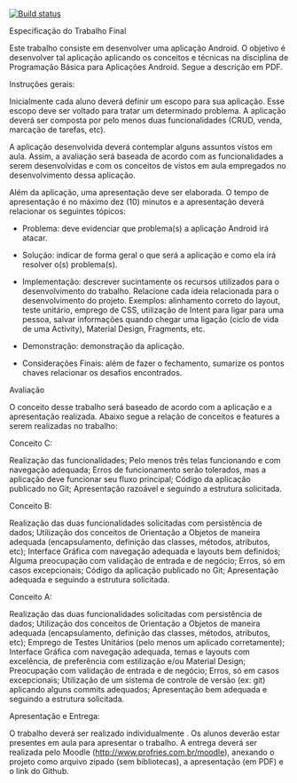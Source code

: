 

[![Build status](https://ci.appveyor.com/api/projects/status/xsvn389r56mukixt/branch/master?svg=true)](https://ci.appveyor.com/project/Giullianogp/myclinic/branch/master)

Especificação do Trabalho Final

Este trabalho consiste em desenvolver uma aplicação Android. O objetivo é desenvolver tal aplicação aplicando os conceitos e técnicas na disciplina de Programação Básica para Aplicações Android. Segue a descrição em PDF.

Instruções gerais:

Inicialmente cada aluno deverá definir um escopo para sua aplicação. Esse escopo deve ser voltado para tratar um determinado problema. A aplicação deverá ser composta por pelo menos duas funcionalidades (CRUD, venda, marcação de tarefas, etc).

A aplicação desenvolvida deverá contemplar alguns assuntos vistos em aula. Assim, a avaliação será baseada de acordo com as funcionalidades a serem desenvolvidas e com os conceitos de vistos em aula empregados no desenvolvimento dessa aplicação.

Além da aplicação, uma apresentação deve ser elaborada. O tempo de apresentação é no máximo dez (10) minutos e a apresentação deverá relacionar os seguintes tópicos:

- Problema: deve evidenciar que problema(s) a aplicação Android irá atacar.

- Solução: indicar de forma geral o que será a aplicação e como ela irá resolver o(s) problema(s).

- Implementação: descrever sucintamente os recursos utilizados para o desenvolvimento do trabalho. Relacione cada ideia relacionada para o desenvolvimento do projeto. Exemplos: alinhamento correto do layout, teste unitário, emprego de CSS, utilização de Intent para ligar para uma pessoa, salvar informações quando chegar uma ligação (ciclo de vida de uma Activity), Material Design, Fragments, etc.

- Demonstração: demonstração da aplicação.

- Considerações Finais: além de fazer o fechamento, sumarize os pontos chaves relacionar os desafios encontrados.

Avaliação

O conceito desse trabalho será baseado de acordo com a aplicação e a apresentação realizada. Abaixo segue a relação de conceitos e features a serem realizadas no trabalho:

Conceito C:

Realização das funcionalidades;
Pelo menos três telas funcionando e com navegação adequada;
Erros de funcionamento serão tolerados, mas a aplicação deve funcionar seu fluxo principal;
Código da aplicação publicado no Git;
Apresentação razoável e seguindo a estrutura solicitada.

Conceito B:

Realização das duas funcionalidades solicitadas com persistência de dados;
Utilização dos conceitos de Orientação a Objetos de maneira adequada (encapsulamento, definição das classes, métodos, atributos, etc);
Interface Gráfica com navegação adequada e layouts bem definidos;
Alguma preocupação com validação de entrada e de negócio;
Erros, só em casos excepcionais;
Código da aplicação publicado no Git;
Apresentação adequada e seguindo a estrutura solicitada.

Conceito A:

Realização das duas funcionalidades solicitadas com persistência de dados;
Utilização dos conceitos de Orientação a Objetos de maneira adequada (encapsulamento, definição das classes, métodos, atributos, etc);
Emprego de Testes Unitários (pelo menos um aplicado corretamente);
Interface Gráfica com navegação adequada, temas e layouts com excelência, de preferência com estilização e/ou Material Design;
Preocupação com validação de entrada e de negócio;
Erros, só em casos excepcionais;
Utilização de um sistema de controle de versão (ex: git) aplicando alguns commits adequados;
Apresentação bem adequada e seguindo a estrutura solicitada.
 
Apresentação e Entrega:

O trabalho deverá ser realizado individualmente . Os alunos deverão estar presentes em aula para apresentar o trabalho. A entrega deverá ser realizada pelo Moodle (http://www.profries.com.br/moodle), anexando o projeto como arquivo zipado (sem bibliotecas), a apresentação (em PDF) e o link do Github.
